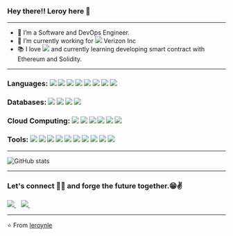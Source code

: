 ### Hey there!! Leroy here 👋
---
- 👀 I’m a Software and DevOps Engineer.
- 🌱 I’m currently working for <img src="http://img.shields.io/badge/-000000?style=flat&logo=verizon&logoColor=red"> Verizon Inc
- :books: I love <img src="https://img.shields.io/badge/-Blockchain-3a495d?style=flat&logo=ethereum&logoColor=67b7f7"> and currently learning developing smart contract with Ethereum and Solidity.

---
### Languages: <img src="https://img.shields.io/badge/-Python-black?style=flat&logo=python&logoColor=white"> <img src="https://img.shields.io/badge/django-%23092E20.svg?style=flat&logo=django&logoColor=white"> <img src="https://img.shields.io/badge/-Golang-white?style=flat&logo=go&logoColor=blue"> <img src="https://img.shields.io/badge/-JavaScript-eed718?style=flat&logo=javascript&logoColor=ffffff"> <img src="https://img.shields.io/badge/-React-000000?style=flat&logo=react&logoColor=00c8ff"> <img src="https://img.shields.io/badge/-Node.js-3C873A?style=flat&logo=Node.js&logoColor=white"> <img src="https://img.shields.io/badge/-%20C++-659ad2?style=flat&logo=c%2B%2B&logoColor=ffffff"> <img src="https://img.shields.io/badge/Solidity-%23363636.svg?style=flat&logo=solidity&logoColor=white">

### Databases: <img src="https://img.shields.io/badge/-MongoDB-4DB33D?style=flat&logo=mongodb&logoColor=FFFFFF"> <img src="https://img.shields.io/badge/-MySQL-F29111?style=flat&logo=mysql&logoColor=FFFFFF"> <img src="https://img.shields.io/badge/Postgres-%23316192.svg?style=flat&logo=postgresql&logoColor=white"> <img src="https://img.shields.io/badge/Redis-%23DD0031.svg?style=flat&logo=redis&logoColor=white">

### Cloud Computing: <img src="https://img.shields.io/badge/AWS-%23FF9900.svg?style=flat&logo=amazon-aws&logoColor=white"> <img src="http://img.shields.io/badge/-Google%20Cloud%20Platform-4285F4?style=flat&logo=google%20cloud&logoColor=white"> <img src="https://img.shields.io/badge/Docker-%230db7ed.svg?style=flat&logo=docker&logoColor=white"> <img src="https://img.shields.io/badge/Kubernetes-%23326ce5.svg?style=flat&logo=kubernetes&logoColor=white"> <img src="http://img.shields.io/badge/-Heroku-430098?style=flat&logo=heroku&logoColor=white"> <img src="https://img.shields.io/badge/Openstack-%23f01742.svg?style=flat&logo=openstack&logoColor=white">

### Tools: <img src="http://img.shields.io/badge/-Git-F1502F?style=flat&logo=git&logoColor=FFFFFF"> <img src="http://img.shields.io/badge/-Github-000000?style=flat&logo=github&logoColor=FFFFFF"> <img src="https://img.shields.io/badge/Gitlab-%23181717.svg?style=flat&logo=gitlab&logoColor=white"> <img src="https://img.shields.io/badge/jenkins-%232C5263.svg?style=flat&logo=jenkins&logoColor=white"> <img src="https://img.shields.io/badge/jira-%230A0FFF.svg?style=flat&logo=jira&logoColor=white"> <img src="https://img.shields.io/badge/-selenium-%43B02A?style=flat&logo=selenium&logoColor=white"> <img src="https://img.shields.io/badge/ansible-%231A1918.svg?style=flat&logo=ansible&logoColor=white"> <img src="https://img.shields.io/badge/Red%20Hat-EE0000?style=flat&logo=redhat&logoColor=white"> <img src="https://img.shields.io/badge/Ethereum-3C3C3D?style=flat&logo=Ethereum&logoColor=white"> <img src="https://img.shields.io/badge/Slack-4A154B?style=flat&logo=slack&logoColor=white">

---

![GitHub stats](https://github-readme-stats.vercel.app/api?username=leroynle&show_icons=true&hide_border=true)

---


### Let's connect 👨‍💻 and forge the future together.😁✌
<a href="https://www.linkedin.com/in/leroy-n-le/">
    <img src="https://img.shields.io/badge/Linkedin-%230077B5.svg?style=for-the-badge&logo=linkedin&logoColor=white" />
  </a> &nbsp;&nbsp;
 <a href="https://twitter.com/leroyle_ll">
    <img src="https://img.shields.io/badge/Twitter-%231DA1F2.svg?style=for-the-badge&logo=Twitter&logoColor=white" />
  </a> &nbsp;&nbsp;

<br/>

---

:star: From [leroynle](https://github.com/leroynle)

<!---
leroynle/leroynle is a ✨ special ✨ repository because its `README.md` (this file) appears on your GitHub profile.
You can click the Preview link to take a look at your changes.
--->
